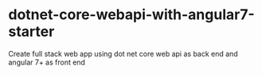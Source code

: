 # dotnet-core-webapi-with-angular7-starter
Create full stack web app using dot net core web api as back end and angular 7+ as front end 
